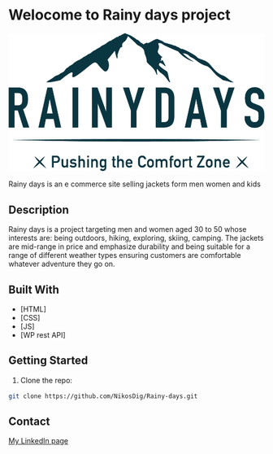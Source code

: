 # Welocome to Rainy days project

![image](https://github.com/NikosDig/Rainy-days/blob/main/images/logo.png)

Rainy days is an e commerce site selling jackets form men women and kids

## Description

Rainy days is a project targeting men and women aged 30 to 50 whose interests are: being outdoors, hiking, exploring, skiing, camping. The jackets are mid-range in price and emphasize durability and being suitable for a range of different weather types ensuring customers are comfortable whatever adventure they go on.

## Built With

- [HTML]
- [CSS]
- [JS]
- [WP rest API]

## Getting Started

1. Clone the repo:

```bash
git clone https://github.com/NikosDig/Rainy-days.git
```

## Contact

[My LinkedIn page](https://www.linkedin.com/in/nikos-digalakis-588558209/)

